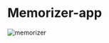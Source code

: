 # Memorizer-app
![memorizer](https://user-images.githubusercontent.com/46943991/147847358-90d87048-b8fa-4d5e-bfec-d48f5c8b5c29.JPG)
